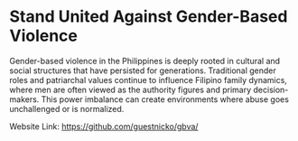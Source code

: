 # Stand United Against Gender-Based Violence

Gender-based violence in the Philippines is deeply rooted in cultural and social structures that have persisted for generations. Traditional gender roles and patriarchal values continue to influence Filipino family dynamics, where men are often viewed as the authority figures and primary decision-makers. This power imbalance can create environments where abuse goes unchallenged or is normalized.

Website Link:
https://github.com/guestnicko/gbva/
